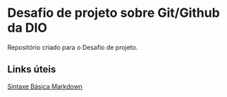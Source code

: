 # Desafio de projeto sobre Git/Github da DIO
Repositório criado para o Desafio de projeto.

## Links úteis 
[Sintaxe Básica Markdown](https://www.markdownguide.org/basic-syntax/)
